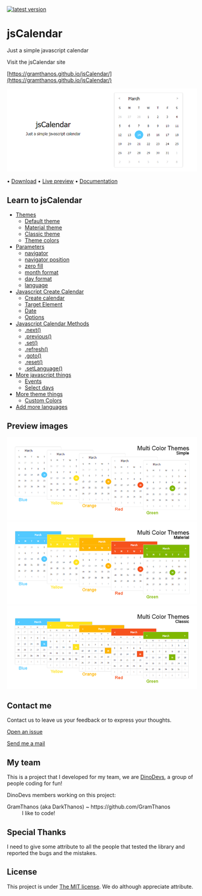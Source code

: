[![latest version](https://img.shields.io/badge/latest%20version-v1.2-green.svg?style=flat-square)](https://github.com/GramThanos/jsCalendar/releases/latest)

# jsCalendar
Just a simple javascript calendar

Visit the jsCalendar site

[https://gramthanos.github.io/jsCalendar/](https://gramthanos.github.io/jsCalendar/)

![preview 1](preview/preview_default.png)

• [Download](https://github.com/GramThanos/jsCalendar/releases/download/v1.2/jsCalendar_v1.2.zip) • [Live preview](https://gramthanos.github.io/jsCalendar/)  • [Documentation](https://gramthanos.github.io/jsCalendar/docs.html)

## Learn to jsCalendar
- [Themes](https://gramthanos.github.io/jsCalendar/docs.html#calendar-themes)
	- [Default theme](https://gramthanos.github.io/jsCalendar/docs.html#default-theme)
	- [Material theme](https://gramthanos.github.io/jsCalendar/docs.html#material-theme)
	- [Classic theme](https://gramthanos.github.io/jsCalendar/docs.html#classic-theme)
	- [Theme colors](https://gramthanos.github.io/jsCalendar/docs.html#theme-colors)
- [Parameters](https://gramthanos.github.io/jsCalendar/docs.html#calendar-themes)
	- [navigator](https://gramthanos.github.io/jsCalendar/docs.html#parameter-navigator)
	- [navigator position](https://gramthanos.github.io/jsCalendar/docs.html#parameter-navigator-position)
	- [zero fill](https://gramthanos.github.io/jsCalendar/docs.html#parameter-zero-fill)
	- [month format](https://gramthanos.github.io/jsCalendar/docs.html#parameter-month-format)
	- [day format](https://gramthanos.github.io/jsCalendar/docs.html#parameter-day-format)
	- [language](https://gramthanos.github.io/jsCalendar/docs.html#parameter-language)
- [Javascript Create Calendar](https://gramthanos.github.io/jsCalendar/docs.html#javascript-api-create)
	- [Create calendar](https://gramthanos.github.io/jsCalendar/docs.html#javascript-create-calendar)
	- [Target Element](https://gramthanos.github.io/jsCalendar/docs.html#javascript-calendar-target)
	- [Date ](https://gramthanos.github.io/jsCalendar/docs.html#javascript-calendar-date)
	- [Options](https://gramthanos.github.io/jsCalendar/docs.html#javascript-calendar-options)
- [Javascript Calendar Methods](https://gramthanos.github.io/jsCalendar/docs.html#javascript-api-create)
	- [.next()](https://gramthanos.github.io/jsCalendar/docs.html#javascript-method-next)
	- [.previous()](https://gramthanos.github.io/jsCalendar/docs.html#javascript-method-previous)
	- [.set()](https://gramthanos.github.io/jsCalendar/docs.html#javascript-method-set)
	- [.refresh()](https://gramthanos.github.io/jsCalendar/docs.html#javascript-method-refresh)
	- [.goto()](https://gramthanos.github.io/jsCalendar/docs.html#javascript-method-goto)
	- [.reset()](https://gramthanos.github.io/jsCalendar/docs.html#javascript-method-reset)
	- [.setLanguage()](https://gramthanos.github.io/jsCalendar/docs.html#javascript-method-setLanguage)
- [More javascript things](https://gramthanos.github.io/jsCalendar/docs.html#more-javascript)
	- [Events](https://gramthanos.github.io/jsCalendar/docs.html#more-javascript-events)
	- [Select days](https://gramthanos.github.io/jsCalendar/docs.html#more-javascript-select)
- [More theme things](https://gramthanos.github.io/jsCalendar/docs.html#more-theme)
	- [Custom Colors](https://gramthanos.github.io/jsCalendar/docs.html#more-theme-colors)
- [Add more languages](https://gramthanos.github.io/jsCalendar/docs.html#more-languages)

## Preview images
![preview 3](preview/preview_theme_simple.png)
![preview 4](preview/preview_theme_material.png)
![preview 5](preview/preview_theme_classic.png)


## Contact me

Contact us to leave us your feedback or to express your thoughts.

[Open an issue](https://github.com/GramThanos/jsCalendar/issues)

[Send me a mail](mailto:agrammatopoulos@isc.tuc.gr)




## My team

This is a project that I developed for my team,
we are [DinoDevs](https://github.com/DinoDevs), a group of people coding for fun!

DinoDevs members working on this project:
<dl>
  <dt>GramThanos (aka DarkThanos) ~ https://github.com/GramThanos</dt>
  <dd>I like to code!</dd>
</dl>




## Special Thanks

I need to give some attribute to all the people that tested the library and reported the bugs and the mistakes.



## License

This project is under [The MIT license](https://opensource.org/licenses/MIT).
We do although appreciate attribute.
